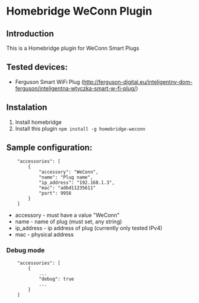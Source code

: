 # Homebridge WeConn Plugin

## Introduction

This is a Homebridge plugin for WeConn Smart Plugs

## Tested devices:

- Ferguson Smart WiFi Plug (http://ferguson-digital.eu/inteligentny-dom-ferguson/inteligentna-wtyczka-smart-w-fi-plug/)

## Instalation

1. Install homebridge 
2. Install this plugin `npm install -g homebridge-weconn`

## Sample configuration:

        "accessories": [
            {
                "accessory": "WeConn",
                "name": "Plug name",
                "ip_address": "192.168.1.3",
                "mac": "adbd11235611"
                "port": 9956
            }
        ]

 * accessory - must have a value "WeConn"
 * name - name of plug (must set, any string)
 * ip_address - ip address of plug (currently only tested IPv4)
 * mac - physical address

### Debug mode

        "accessories": [
            {
                ...
                "debug": true
                ...
            }
        ]
